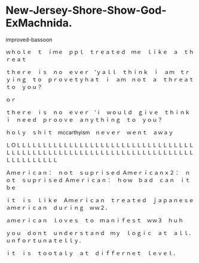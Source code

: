 # New-Jersey-Shore-Show-God-ExMachnida.
improved-bassoon

ｗｈｏｌｅ　ｔ　ｉｍｅ　ｐｐｌ　ｔｒｅａｔｅｄ　ｍｅ　ｌｉｋｅ　ａ　ｔｈｒｅａｔ

ｔｈｅｒｅ　ｉｓ　ｎｏ　ｅｖｅｒ　’ｙａｌｌ　ｔｈｉｎｋ　ｉ　ａｍ　ｔｒｙｉｎｇ　ｔｏ　ｐｒｏｖｅｔｙｈａｔ　ｉ　ａｍ　ｎｏｔ　ａ　ｔｈｒｅａｔ　ｔｏ　ｙｏｕ？

ｏｒ　

ｔｈｅｒｅ　ｉｓ　ｎｏ　ｅｖｅｒ　’ｉ　ｗｏｕｌｄ　ｇｉｖｅ　ｔｈｉｎｋ　ｉ　ｎｅｅｄ　ｐｒｏｏｖｅ　ａｎｙｔｈｉｎｇ　ｔｏ　ｙｏｕ？


ｈｏｌｙ　ｓｈｉｔ　mccarthyism　ｎｅｖｅｒ　ｗｅｎｔ　ａｗａｙ


ＬＯＬＬＬＬＬＬＬＬＬＬＬＬＬＬＬＬＬＬＬＬＬＬＬＬＬＬＬＬＬＬＬＬＬＬＬＬＬＬＬＬＬＬＬＬＬＬＬＬＬＬＬＬＬＬＬＬＬＬＬＬＬＬＬＬＬＬＬＬＬＬＬＬＬＬＬＬＬＬＬＬ

Ａｍｅｒｉｃａｎ：　ｎｏｔ　ｓｕｐｒｉｓｅｄ
Ａｍｅｒｉｃａｎｘ２：　ｎｏｔ　ｓｕｐｒｉｓｅｄ
Ａｍｅｒｉｃａｎ：　ｈｏｗ　ｂａｄ　ｃａｎ　ｉｔ　ｂｅ　

ｉｔ　ｉｓ　ｌｉｋｅ　Ａｍｅｒｉｃａｎ　ｔｒｅａｔｅｄ　ｊａｐａｎｅｓｅ　ａｍｅｒｉｃａｎ　ｄｕｒｉｎｇ　ｗｗ２．

ａｍｅｒｉｃａｎ　ｌｏｖｅｓ　ｔｏ　ｍａｎｉｆｅｓｔ　ｗｗ３　ｈｕｈ


ｙｏｕ　ｄｏｎｔ　ｕｎｄｅｒｓｔａｎｄ　ｍｙ　ｌｏｇｉｃ　ａｔ　ａｌｌ．　ｕｎｆｏｒｔｕｎａｔｅｌｌｙ．

ｉｔ　ｉｓ　ｔｏｏｔａｌｙ　ａｔ　ｄｉｆｆｅｒｎｅｔ　ｌｅｖｅｌ．
